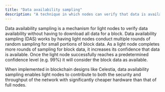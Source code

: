 ```yaml
---
title: "Data availability sampling"
description: "A technique in which nodes can verify that data is available for a block without having to download the entire block, formerly known as data availability proofs."
---
```


Data availability sampling is a mechanism for light nodes to verify data availability without having to download all data for a block. Data availability sampling (DAS) works by having light nodes conduct multiple rounds of random sampling for small portions of block data. As a light node completes more rounds of sampling for block data, it increases its confidence that data is available. Once the light node successfully reaches a predetermined confidence level (e.g. 99%) it will consider the block data as available.

When implemented in blockchain designs like Celestia, data availability sampling enables light nodes to contribute to both the security and throughput of the network with significantly cheaper hardware than that of full nodes.